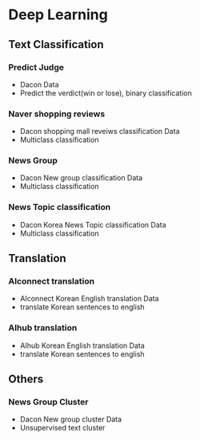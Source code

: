 # Deep Learning

## Text Classification
### Predict Judge
- Dacon Data
- Predict the verdict(win or lose), binary classification

### Naver shopping reviews
- Dacon shopping mall reveiws classification Data
- Multiclass classification

### News Group
- Dacon New group classification Data
- Multiclass classification

### News Topic classification
- Dacon Korea News Topic classification Data
- Multiclass classification

## Translation
### AIconnect translation
- AIconnect Korean English translation Data
- translate Korean sentences to english

### AIhub translation
- AIhub Korean English translation Data
- translate Korean sentences to english
  
## Others
### News Group Cluster
- Dacon New group cluster Data
- Unsupervised text cluster
